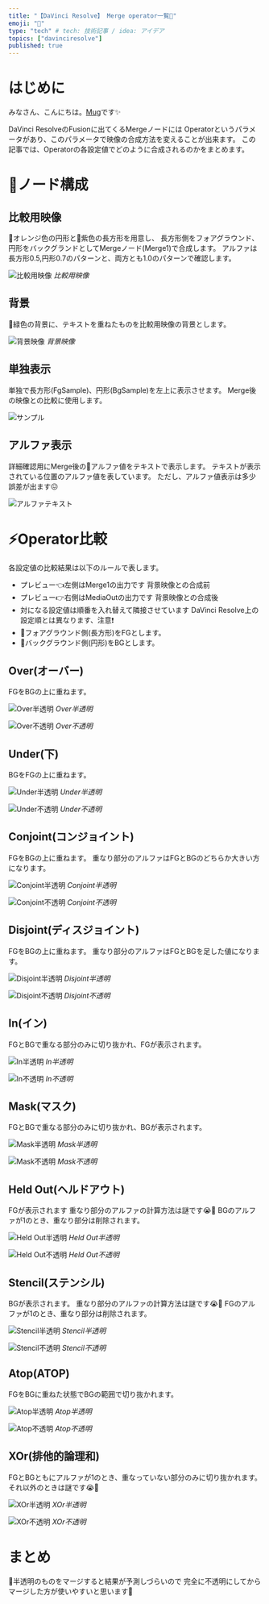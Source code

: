 ```yaml
---
title: "【DaVinci Resolve】 Merge operator一覧📝"
emoji: "📓"
type: "tech" # tech: 技術記事 / idea: アイデア
topics: ["davinciresolve"]
published: true
---
```


# はじめに

みなさん、こんにちは。[Mug](https://www.youtube.com/@MugLabVideoEditing)です✨

DaVinci ResolveのFusionに出てくるMergeノードには
Operatorというパラメータがあり、このパラメータで映像の合成方法を変えることが出来ます。
この記事では、Operatorの各設定値でどのように合成されるのかをまとめます。

# 📢ノード構成

## 比較用映像

🍊オレンジ色の円形と🍆紫色の長方形を用意し、
長方形側をフォアグラウンド、円形をバックグランドとしてMergeノード(Merge1)で合成します。
アルファは長方形0.5,円形0.7のパターンと、両方とも1.0のパターンで確認します。

![比較用映像](/images/articles/merge-operator/test-target.png)
*比較用映像*


## 背景

🥦緑色の背景に、テキストを重ねたものを比較用映像の背景とします。

![背景映像](/images/articles/merge-operator/background.png)
*背景映像*

## 単独表示

単独で長方形(FgSample)、円形(BgSample)を左上に表示させます。
Merge後の映像との比較に使用します。

![サンプル](/images/articles/merge-operator/sample.png)

## アルファ表示

詳細確認用にMerge後の👻アルファ値をテキストで表示します。
テキストが表示されている位置のアルファ値を表しています。
ただし、アルファ値表示は多少誤差が出ます😖

![アルファテキスト](/images/articles/merge-operator/alpha-text.png)

# ⚡️Operator比較

各設定値の比較結果は以下のルールで表します。

* プレビュー👈左側はMerge1の出力です
  背景映像との合成前
* プレビュー👉右側はMediaOutの出力です
  背景映像との合成後
* 対になる設定値は順番を入れ替えて隣接させています
  DaVinci Resolve上の設定順とは異なります、注意❗️
* 🍆フォアグラウンド側(長方形)をFGとします。
* 🍊バックグラウンド側(円形)をBGとします。


## Over(オーバー)

FGをBGの上に重ねます。

![Over半透明](/images/articles/merge-operator/over.png)
*Over半透明*

![Over不透明](/images/articles/merge-operator/over2.png)
*Over不透明*

## Under(下)

BGをFGの上に重ねます。

![Under半透明](/images/articles/merge-operator/under.png)
*Under半透明*

![Under不透明](/images/articles/merge-operator/under2.png)
*Under不透明*

## Conjoint(コンジョイント)

FGをBGの上に重ねます。
重なり部分のアルファはFGとBGのどちらか大きい方になります。

![Conjoint半透明](/images/articles/merge-operator/conjoint.png)
*Conjoint半透明*

![Conjoint不透明](/images/articles/merge-operator/conjoint2.png)
*Conjoint不透明*

## Disjoint(ディスジョイント)

FGをBGの上に重ねます。
重なり部分のアルファはFGとBGを足した値になります。

![Disjoint半透明](/images/articles/merge-operator/disjoint.png)
*Disjoint半透明*

![Disjoint不透明](/images/articles/merge-operator/disjoint2.png)
*Disjoint不透明*

## In(イン)

FGとBGで重なる部分のみに切り抜かれ、FGが表示されます。

![In半透明](/images/articles/merge-operator/in.png)
*In半透明*

![In不透明](/images/articles/merge-operator/in2.png)
*In不透明*

## Mask(マスク)

FGとBGで重なる部分のみに切り抜かれ、BGが表示されます。

![Mask半透明](/images/articles/merge-operator/mask.png)
*Mask半透明*

![Mask不透明](/images/articles/merge-operator/mask2.png)
*Mask不透明*

## Held Out(ヘルドアウト)

FGが表示されます
重なり部分のアルファの計算方法は謎です😭🙏
BGのアルファが1のとき、重なり部分は削除されます。

![Held Out半透明](/images/articles/merge-operator/held-out.png)
*Held Out半透明*

![Held Out不透明](/images/articles/merge-operator/held-out2.png)
*Held Out不透明*

## Stencil(ステンシル)

BGが表示されます。
重なり部分のアルファの計算方法は謎です😭🙏
FGのアルファが1のとき、重なり部分は削除されます。

![Stencil半透明](/images/articles/merge-operator/stencil.png)
*Stencil半透明*

![Stencil不透明](/images/articles/merge-operator/stencil2.png)
*Stencil不透明*

## Atop(ATOP)

FGをBGに重ねた状態でBGの範囲で切り抜かれます。

![Atop半透明](/images/articles/merge-operator/atop.png)
*Atop半透明*

![Atop不透明](/images/articles/merge-operator/atop2.png)
*Atop不透明*


## XOr(排他的論理和)

FGとBGともにアルファが1のとき、重なっていない部分のみに切り抜かれます。
それ以外のときは謎です😭🙏

![XOr半透明](/images/articles/merge-operator/xor.png)
*XOr半透明*

![XOr不透明](/images/articles/merge-operator/xor2.png)
*XOr不透明*


# まとめ

👻半透明のものをマージすると結果が予測しづらいので
完全に不透明にしてからマージした方が使いやすいと思います🐼

